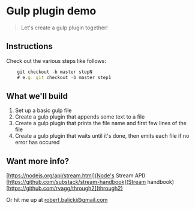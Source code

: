 # Gulp plugin demo

> Let's create a gulp plugin together!

## Instructions

Check out the various steps like follows:

```js
    git checkout -b master stepN
    # e.g. git checkout -b master step1
```

## What we'll build

1. Set up a basic gulp file
2. Create a gulp plugin that appends some text to a file
3. Create a gulp plugin that prints the file name and first few lines of the file
4. Create a gulp plugin that waits until it's done, then emits each file if no error has occured

## Want more info?

[https://nodejs.org/api/stream.html](Node's Stream API)
[https://github.com/substack/stream-handbook](Stream handbook)
[https://github.com/rvagg/through2](through2)

Or hit me up at robert.balicki@gmail.com
